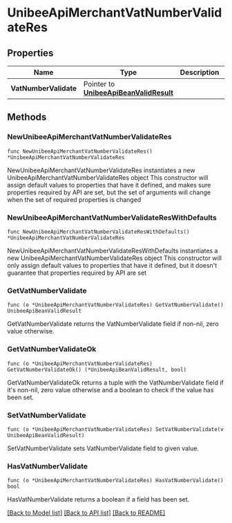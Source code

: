 # UnibeeApiMerchantVatNumberValidateRes

## Properties

Name | Type | Description | Notes
------------ | ------------- | ------------- | -------------
**VatNumberValidate** | Pointer to [**UnibeeApiBeanValidResult**](UnibeeApiBeanValidResult.md) |  | [optional] 

## Methods

### NewUnibeeApiMerchantVatNumberValidateRes

`func NewUnibeeApiMerchantVatNumberValidateRes() *UnibeeApiMerchantVatNumberValidateRes`

NewUnibeeApiMerchantVatNumberValidateRes instantiates a new UnibeeApiMerchantVatNumberValidateRes object
This constructor will assign default values to properties that have it defined,
and makes sure properties required by API are set, but the set of arguments
will change when the set of required properties is changed

### NewUnibeeApiMerchantVatNumberValidateResWithDefaults

`func NewUnibeeApiMerchantVatNumberValidateResWithDefaults() *UnibeeApiMerchantVatNumberValidateRes`

NewUnibeeApiMerchantVatNumberValidateResWithDefaults instantiates a new UnibeeApiMerchantVatNumberValidateRes object
This constructor will only assign default values to properties that have it defined,
but it doesn't guarantee that properties required by API are set

### GetVatNumberValidate

`func (o *UnibeeApiMerchantVatNumberValidateRes) GetVatNumberValidate() UnibeeApiBeanValidResult`

GetVatNumberValidate returns the VatNumberValidate field if non-nil, zero value otherwise.

### GetVatNumberValidateOk

`func (o *UnibeeApiMerchantVatNumberValidateRes) GetVatNumberValidateOk() (*UnibeeApiBeanValidResult, bool)`

GetVatNumberValidateOk returns a tuple with the VatNumberValidate field if it's non-nil, zero value otherwise
and a boolean to check if the value has been set.

### SetVatNumberValidate

`func (o *UnibeeApiMerchantVatNumberValidateRes) SetVatNumberValidate(v UnibeeApiBeanValidResult)`

SetVatNumberValidate sets VatNumberValidate field to given value.

### HasVatNumberValidate

`func (o *UnibeeApiMerchantVatNumberValidateRes) HasVatNumberValidate() bool`

HasVatNumberValidate returns a boolean if a field has been set.


[[Back to Model list]](../README.md#documentation-for-models) [[Back to API list]](../README.md#documentation-for-api-endpoints) [[Back to README]](../README.md)


